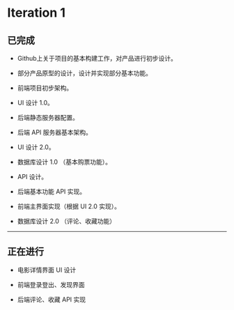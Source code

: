 # Iteration 1

## 已完成

* Github上关于项目的基本构建工作，对产品进行初步设计。

* 部分产品原型的设计，设计并实现部分基本功能。

* 前端项目初步架构。

* UI 设计 1.0。

* 后端静态服务器配置。

* 后端 API 服务器基本架构。

* UI 设计 2.0。

* 数据库设计 1.0 （基本购票功能）。

* API 设计。

* 后端基本功能 API 实现。

* 前端主界面实现（根据 UI 2.0 实现）。

* 数据库设计 2.0 （评论、收藏功能）

---

## 正在进行

* 电影详情界面 UI 设计

* 前端登录登出、发现界面

* 后端评论、收藏 API 实现